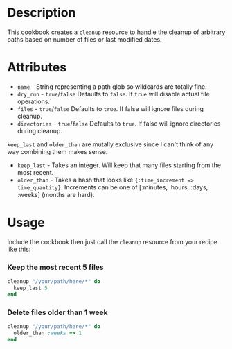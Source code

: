 Description
===========

This cookbook creates a `cleanup` resource to handle the cleanup of arbitrary paths based on number of files or last modified dates.

Attributes
==========

- `name` - String representing a path glob so wildcards are totally fine.
- `dry_run` - `true`/`false` Defaults to `false`. If `true` will disable actual file operations.`
- `files` - `true`/`false` Defaults to `true`. If false will ignore files during cleanup.
- `directories` - `true`/`false` Defaults to `true`. If false will ignore directories during cleanup.

`keep_last` and `older_than` are mutally exclusive since I can't think of any way combining them makes sense.

- `keep_last` - Takes an integer. Will keep that many files starting from the most recent.
- `older_than` - Takes a hash that looks like `{:time_increment => time_quantity}`. Increments can be one of [:minutes, :hours, :days, :weeks] (months are hard).

Usage
=====

Include the cookbook then just call the `cleanup` resource from your recipe like this:

### Keep the most recent 5 files
```ruby
cleanup "/your/path/here/*" do
  keep_last 5
end
```
### Delete files older than 1 week
```ruby
cleanup "/your/path/here/*" do
  older_than :weeks => 1
end
```
